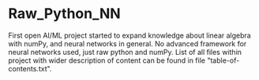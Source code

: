 # Raw_Python_NN

First open AI/ML project started to expand knowledge about linear algebra with numPy, and neural networks in general.
No advanced framework for neural networks used, just raw python and numPy.
List of all files within project with wider description of content can be found in file "table-of-contents.txt".
